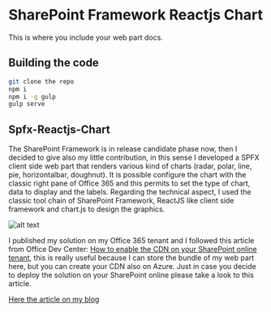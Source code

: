 # SharePoint Framework Reactjs Chart

This is where you include your web part docs.

## Building the code

```bash
git clone the repo
npm i
npm i -g gulp
gulp serve
```
## Spfx-Reactjs-Chart

The SharePoint Framework is in release candidate phase now, then I decided to give also my little contribution, in this sense I developed a SPFX client side web part that renders various kind of charts (radar, polar, line, pie, horizontalbar, doughnut).
It is possible configure the chart with the classic right pane of Office 365 and this permits to set the type of chart, data to display and the labels.
Regarding the technical aspect, I used the classic tool chain of SharePoint Framework, ReactJS like client side framework and chart.js to design the graphics.

![alt text](https://github.com/giuleon/spfx-react-chart/blob/master/spfx-react-chart.gif "Demo")

I published my solution on my Office 365 tenant and I followed this article from Office Dev Center:
[How to enable the CDN on your SharePoint online tenant](https://dev.office.com/blogs/office-365-public-cdn-developer-preview-release), this is really useful because I can store the bundle of my web part here, but you can create your CDN also on Azure.
Just in case you decide to deploy the solution on your SharePoint online please take a look to this article.

[Here the article on my blog](http://www.delucagiuliano.com/sharepoint-framework-react-chart-web-part)
